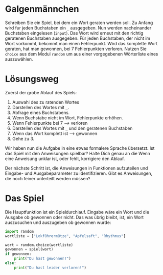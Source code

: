 # Galgenmännchen
Schreiben Sie ein Spiel, bei dem ein Wort geraten werden soll. Zu Anfang wird
fur jeden Buchstaben ein `_` ausgegeben. Nun werden nacheinander Buchstaben
eingelesen (`input`). Das Wort wird erneut mit den richtig geratenen Buchstaben
ausgegeben. Für jeden Buchstaben, der nicht im Wort vorkommt, bekommt man
einen Fehlerpunkt. Wird das komplette Wort geraten, hat man gewonnen, bei 7
Fehlerpunkten verloren. Nutzen Sie `choice` aus dem Modul `random` um aus einer
vorgegebenen Wörterliste eines auszuwählen.

# Lösungsweg
Zuerst der grobe Ablauf des Spiels:

1. Auswahl des zu ratenden Wortes
2. Darstellen des Wortes mit `_`.
3. Abfrage eines Buchstabens.
4. Wenn Buchstabe nicht im Wort, Fehlerpunkte erhöhen.
5. Wenn Fehlerpunkte bei 7 --> verloren
6. Darstellen des Wortes mit `_` und den geratenen Buchstaben
7. Wenn das Wort komplett ist --> gewonnen
8. Gehe zu 3.

Wir haben nun die Aufgabe in eine etwas formalere Sprache übersetzt.
Ist das Spiel mit den Anweisungen spielbar? Halte Dich genau an die
Wenn eine Anweisung unklar ist, oder fehlt, korrigiere den Ablauf.

Der nächste Schritt ist, die Anweisungen in Funktionen aufzuteilen
und Eingabe- und Ausgabeparameter zu identifizieren. Gibt es Anweisungen,
die noch feiner unterteilt werden müssen?

# Das Spiel
Die Hauptfunktion ist ein Spieldurchlauf. Eingabe wäre ein Wort und die Ausgabe ob gewonnen oder nicht.
Das was übrig bleibt, ist, ein Wort auszusuchen und auszugeben ob gewonnen wurde:
```Python
import random
wortliste = ["Lokführermütze", "Apfelsaft", "Rhythmus"]

wort = random.choice(wortliste)
gewonnen = spiel(wort)
if gewonnen:
    print("Du hast gewonnen!")
else:
    print("Du hast leider verloren!")
```
